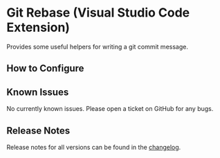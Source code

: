 # Git Rebase (Visual Studio Code Extension)

Provides some useful helpers for writing a git commit message.

## How to Configure


## Known Issues

No currently known issues. Please open a ticket on GitHub for any bugs.

## Release Notes

Release notes for all versions can be found in the [changelog](CHANGELOG.md).
